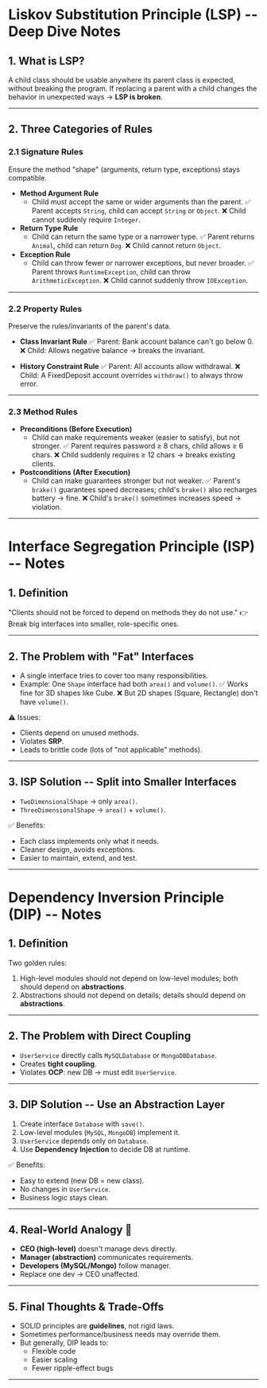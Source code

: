 # Liskov Substitution Principle (LSP) -- Deep Dive Notes

## 1. What is LSP?

A child class should be usable anywhere its parent class is expected,
without breaking the program.
If replacing a parent with a child changes the behavior in unexpected
ways → **LSP is broken**.

------------------------------------------------------------------------

## 2. Three Categories of Rules

### 2.1 Signature Rules

Ensure the method "shape" (arguments, return type, exceptions) stays
compatible.

-   **Method Argument Rule**
    -   Child must accept the same or wider arguments than the parent.
        ✅ Parent accepts `String`, child can accept `String` or
        `Object`.
        ❌ Child cannot suddenly require `Integer`.
-   **Return Type Rule**
    -   Child can return the same type or a narrower type.
        ✅ Parent returns `Animal`, child can return `Dog`.
        ❌ Child cannot return `Object`.
-   **Exception Rule**
    -   Child can throw fewer or narrower exceptions, but never
        broader.
        ✅ Parent throws `RuntimeException`, child can throw
        `ArithmeticException`.
        ❌ Child cannot suddenly throw `IOException`.

------------------------------------------------------------------------

### 2.2 Property Rules

Preserve the rules/invariants of the parent's data.

-   **Class Invariant Rule**
    ✅ Parent: Bank account balance can't go below 0.
    ❌ Child: Allows negative balance → breaks the invariant.

-   **History Constraint Rule**
    ✅ Parent: All accounts allow withdrawal.
    ❌ Child: A FixedDeposit account overrides `withdraw()` to always
    throw error.

------------------------------------------------------------------------

### 2.3 Method Rules

-   **Preconditions (Before Execution)**
    -   Child can make requirements weaker (easier to satisfy), but not
        stronger.
        ✅ Parent requires password ≥ 8 chars, child allows ≥ 6 chars.
        ❌ Child suddenly requires ≥ 12 chars → breaks existing clients.
-   **Postconditions (After Execution)**
    -   Child can make guarantees stronger but not weaker.
        ✅ Parent's `brake()` guarantees speed decreases; child's
        `brake()` also recharges battery → fine.
        ❌ Child's `brake()` sometimes increases speed → violation.

------------------------------------------------------------------------

# Interface Segregation Principle (ISP) -- Notes

## 1. Definition

"Clients should not be forced to depend on methods they do not use."
👉 Break big interfaces into smaller, role-specific ones.

------------------------------------------------------------------------

## 2. The Problem with "Fat" Interfaces

-   A single interface tries to cover too many responsibilities.
-   Example: One `Shape` interface had both `area()` and `volume()`.
    ✅ Works fine for 3D shapes like Cube.
    ❌ But 2D shapes (Square, Rectangle) don't have `volume()`.

⚠️ Issues:
- Clients depend on unused methods.
- Violates **SRP**.
- Leads to brittle code (lots of "not applicable" methods).

------------------------------------------------------------------------

## 3. ISP Solution -- Split into Smaller Interfaces

-   `TwoDimensionalShape` → only `area()`.
-   `ThreeDimensionalShape` → `area()` + `volume()`.

✅ Benefits:
- Each class implements only what it needs.
- Cleaner design, avoids exceptions.
- Easier to maintain, extend, and test.

------------------------------------------------------------------------

# Dependency Inversion Principle (DIP) -- Notes

## 1. Definition

Two golden rules:
1. High-level modules should not depend on low-level modules; both
should depend on **abstractions**.
2. Abstractions should not depend on details; details should depend on
**abstractions**.

------------------------------------------------------------------------

## 2. The Problem with Direct Coupling

-   `UserService` directly calls `MySQLDatabase` or `MongoDBDatabase`.
-   Creates **tight coupling**.
-   Violates **OCP**: new DB → must edit `UserService`.

------------------------------------------------------------------------

## 3. DIP Solution -- Use an Abstraction Layer

1.  Create interface `Database` with `save()`.
2.  Low-level modules (`MySQL`, `MongoDB`) implement it.
3.  `UserService` depends only on `Database`.
4.  Use **Dependency Injection** to decide DB at runtime.

✅ Benefits:
- Easy to extend (new DB = new class).
- No changes in `UserService`.
- Business logic stays clean.

------------------------------------------------------------------------

## 4. Real-World Analogy 🏢

-   **CEO (high-level)** doesn't manage devs directly.
-   **Manager (abstraction)** communicates requirements.
-   **Developers (MySQL/Mongo)** follow manager.
-   Replace one dev → CEO unaffected.

------------------------------------------------------------------------

## 5. Final Thoughts & Trade-Offs

-   SOLID principles are **guidelines**, not rigid laws.
-   Sometimes performance/business needs may override them.
-   But generally, DIP leads to:
    -   Flexible code
    -   Easier scaling
    -   Fewer ripple-effect bugs

------------------------------------------------------------------------
